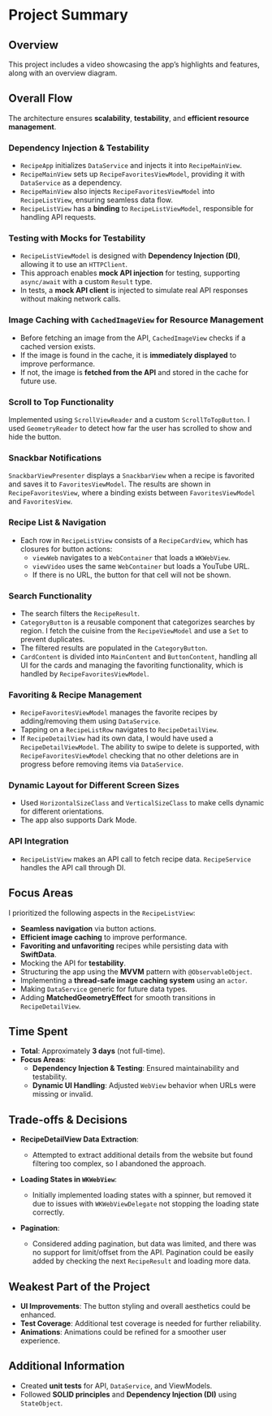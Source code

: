 # Project Summary

## Overview
This project includes a video showcasing the app’s highlights and features, along with an overview diagram.

## Overall Flow
The architecture ensures **scalability**, **testability**, and **efficient resource management**.

### **Dependency Injection & Testability**
- `RecipeApp` initializes `DataService` and injects it into `RecipeMainView`.
- `RecipeMainView` sets up `RecipeFavoritesViewModel`, providing it with `DataService` as a dependency.
- `RecipeMainView` also injects `RecipeFavoritesViewModel` into `RecipeListView`, ensuring seamless data flow.
- `RecipeListView` has a **binding** to `RecipeListViewModel`, responsible for handling API requests.

### **Testing with Mocks for Testability**
- `RecipeListViewModel` is designed with **Dependency Injection (DI)**, allowing it to use an `HTTPClient`.
- This approach enables **mock API injection** for testing, supporting `async/await` with a custom `Result` type.
- In tests, a **mock API client** is injected to simulate real API responses without making network calls.

### **Image Caching with `CachedImageView`** for Resource Management
- Before fetching an image from the API, `CachedImageView` checks if a cached version exists.
- If the image is found in the cache, it is **immediately displayed** to improve performance.
- If not, the image is **fetched from the API** and stored in the cache for future use.

### **Scroll to Top** Functionality
Implemented using `ScrollViewReader` and a custom `ScrollToTopButton`. I used `GeometryReader` to detect how far the user has scrolled to show and hide the button.

### **Snackbar Notifications**
`SnackbarViewPresenter` displays a `SnackbarView` when a recipe is favorited and saves it to `FavoritesViewModel`. The results are shown in `RecipeFavoritesView`, where a binding exists between `FavoritesViewModel` and `FavoritesView`.

### **Recipe List & Navigation**
- Each row in `RecipeListView` consists of a `RecipeCardView`, which has closures for button actions:
  - `viewWeb` navigates to a `WebContainer` that loads a `WKWebView`.
  - `viewVideo` uses the same `WebContainer` but loads a YouTube URL.
  - If there is no URL, the button for that cell will not be shown.
  
### **Search Functionality**
- The search filters the `RecipeResult`.
- `CategoryButton` is a reusable component that categorizes searches by region. I fetch the cuisine from the `RecipeViewModel` and use a `Set` to prevent duplicates.
- The filtered results are populated in the `CategoryButton`.
- `CardContent` is divided into `MainContent` and `ButtonContent`, handling all UI for the cards and managing the favoriting functionality, which is handled by `RecipeFavoritesViewModel`.

### **Favoriting & Recipe Management**
- `RecipeFavoritesViewModel` manages the favorite recipes by adding/removing them using `DataService`.
- Tapping on a `RecipeListRow` navigates to `RecipeDetailView`.
- If `RecipeDetailView` had its own data, I would have used a `RecipeDetailViewModel`. The ability to swipe to delete is supported, with `RecipeFavoritesViewModel` checking that no other deletions are in progress before removing items via `DataService`.
  
### **Dynamic Layout for Different Screen Sizes**
- Used `HorizontalSizeClass` and `VerticalSizeClass` to make cells dynamic for different orientations.
- The app also supports Dark Mode.

### **API Integration**
- `RecipeListView` makes an API call to fetch recipe data. `RecipeService` handles the API call through DI.

## Focus Areas
I prioritized the following aspects in the `RecipeListView`:
- **Seamless navigation** via button actions.
- **Efficient image caching** to improve performance.
- **Favoriting and unfavoriting** recipes while persisting data with **SwiftData**.
- Mocking the API for **testability**.
- Structuring the app using the **MVVM** pattern with `@ObservableObject`.
- Implementing a **thread-safe image caching system** using an `actor`.
- Making `DataService` generic for future data types.
- Adding **MatchedGeometryEffect** for smooth transitions in `RecipeDetailView`.

## Time Spent
- **Total**: Approximately **3 days** (not full-time).
- **Focus Areas**:
  - **Dependency Injection & Testing**: Ensured maintainability and testability.
  - **Dynamic UI Handling**: Adjusted `WebView` behavior when URLs were missing or invalid.

## Trade-offs & Decisions
- **RecipeDetailView Data Extraction**:
  - Attempted to extract additional details from the website but found filtering too complex, so I abandoned the approach.
  
- **Loading States in `WKWebView`**:
  - Initially implemented loading states with a spinner, but removed it due to issues with `WKWebViewDelegate` not stopping the loading state correctly.
  
- **Pagination**:
  - Considered adding pagination, but data was limited, and there was no support for limit/offset from the API. Pagination could be easily added by checking the next `RecipeResult` and loading more data.

## Weakest Part of the Project
- **UI Improvements**: The button styling and overall aesthetics could be enhanced.
- **Test Coverage**: Additional test coverage is needed for further reliability.
- **Animations**: Animations could be refined for a smoother user experience.

## Additional Information
- Created **unit tests** for API, `DataService`, and ViewModels.
- Followed **SOLID principles** and **Dependency Injection (DI)** using `StateObject`.
